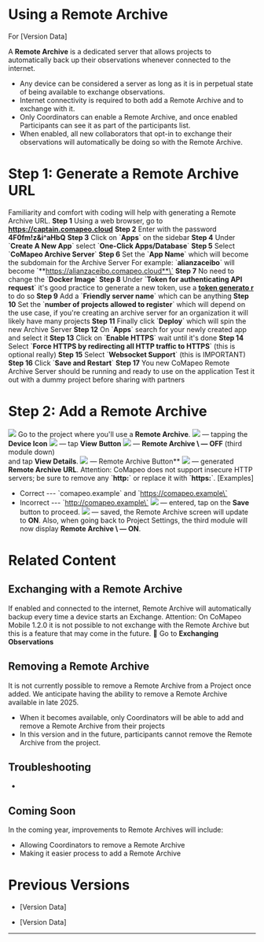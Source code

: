 # Using a Remote Archive
For [Version Data]

A **Remote Archive** is a dedicated server that allows projects to
automatically back up their observations whenever connected to the
internet.
-   Any device can be considered a server as long as it is in perpetual
    state of being available to exchange observations.
-   Internet connectivity is required to both add a Remote Archive and
    to exchange with it.
-   Only Coordinators can enable a Remote Archive, and once enabled
    Participants can see it as part of the participants list.
-   When enabled, all new collaborators that opt-in to exchange their
    observations will automatically be doing so with the Remote Archive.
# Step 1: Generate a Remote Archive URL

Familiarity and comfort with coding will help with generating a Remote
Archive URL.
**Step 1**
Using a web browser, go to
**https://captain.comapeo.cloud**
**Step 2**
Enter with the password **4F0fm!z&i\^aHbQ**
**Step 3**
Click on \`**Apps**\` on the sidebar
**Step 4**
Under \`**Create A New App**\` select
\`**One-Click Apps/Database**\`
**Step 5**
Select \`**CoMapeo Archive Server**\`
**Step 6**
Set the \`**App Name**\` which will become
the subdomain for the Archive Server
For example: \`**alianzaceibo**\` will
become
\`**https://alianzaceibo.comapeo.cloud**\`
**Step 7**
No need to change the \`**Docker Image**\`
**Step 8**
Under \`**Token for authenticating API
request**\` it's good practice to generate
a new token, use a **[token
generato
r](https://it-tools.tech/token-generator)**
to do so
**Step 9**
Add a \`**Friendly server name**\` which
can be anything
**Step 10**
Set the \`**number of projects allowed to
register**\` which will depend on the use
case, if you're creating an archive server
for an organization it will likely have
many projects
**Step 11**
Finally click \`**Deploy**\` which will
spin the new Archive Server
**Step 12**
On \`**Apps**\` search for your newly
created app and select it
**Step 13**
Click on \`**Enable HTTPS**\` wait until
it's done
**Step 14**
Select \`**Force HTTPS by redirecting all
HTTP traffic to HTTPS**\` (this is optional
really)
**Step 15**
Select \`**Websocket Support**\` (this is
IMPORTANT)
**Step 16**
Click \`**Save and Restart**\`
**Step 17**
You new CoMapeo Remote Archive Server
should be running and ready to use on the
application
Test it out with a dummy project before
sharing with partners
# Step 2: Add a Remote Archive
![](../../../../context/content_deck/images/image83.gif)
Go to the project where you\'ll use a **Remote Archive**.
![](../../../../context/content_deck/images/image13.png) — tapping the **Device Icon**
![](../../../../context/content_deck/images/image51.png) — tap **View** **Button**
![](../../../../context/content_deck/images/image55.png) — **Remote Archive \ — OFF** (third module
down)\
and tap **View Details**.
![](../../../../context/content_deck/images/image52.png) — Remote Archive Button**
![](../../../../context/content_deck/images/image6.png) — generated **Remote Archive URL**.
Attention: CoMapeo does not support
insecure HTTP servers; be sure to remove
any \`**http:**\` or replace it with
\`**https:**\`.
[Examples]
-   Correct --- \`comapeo.example\` and
\`https://comapeo.example\`
-   Incorrect ---
\`http://comapeo.example\`
![](../../../../context/content_deck/images/image59.png) — entered, tap on the **Save** button to
proceed.
![](../../../../context/content_deck/images/image4.png) — saved, the Remote Archive screen will
update to **ON**.
Also, when going back to Project Settings,
the third module will now display **Remote
Archive \ — ON**.
# Related Content
## Exchanging with a Remote Archive
If enabled and connected to the internet, Remote Archive will
automatically backup every time a device starts an Exchange.
Attention: On CoMapeo Mobile 1.2.0 it is not possible to not exchange
with the Remote Archive but this is a feature that may come in the
future.
  🔗 Go to **Exchanging Observations**
## Removing a Remote Archive
​​It is not currently possible to remove a Remote Archive from a Project
once added. We anticipate having the ability to remove a Remote Archive
available in late 2025.
-   When it becomes available, only Coordinators will be able to add and
    remove a Remote Archive from their projects
-   In this version and in the future, participants cannot remove the
    Remote Archive from the project.
## Troubleshooting
-   
## Coming Soon
In the coming year, improvements to Remote Archives will include:
-   Allowing Coordinators to remove a Remote Archive
-   Making it easier process to add a Remote Archive
# Previous Versions

-   [Version Data]

-   [Version Data]

----
